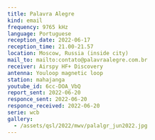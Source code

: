 ```yaml
---
title: Palavra Alegre
kind: email
frequency: 9765 kHz
language: Portuguese
reception_date: 2022-06-17
reception_time: 21.00-21.57
location: Moscow, Russia (inside city)
mail_to: mailto:contato@palavraalegre.com.br
receiver: Airspy HF+ Discovery
antenna: Youloop magnetic loop
station: mahajanga
youtube_id: 6cc-DOA_VbQ
report_sent: 2022-06-20
responce_sent: 2022-06-20
responce_received: 2022-06-20
serie: wcb
gallery:
  - /assets/qsl/2022/mwv/palalgr_jun2022.jpg
---
```


